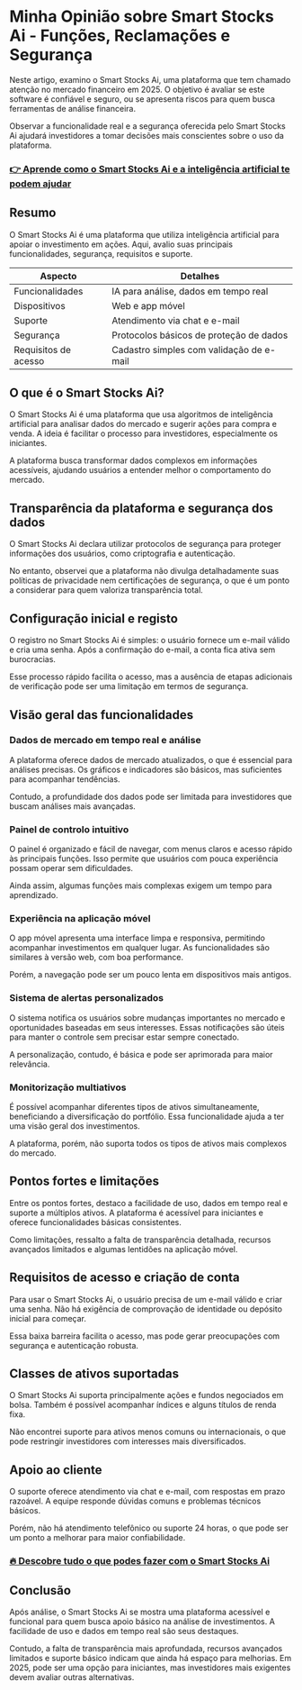 # Minha Opinião sobre Smart Stocks Ai  - Funções, Reclamações e Segurança
   
Neste artigo, examino o Smart Stocks Ai, uma plataforma que tem chamado atenção no mercado financeiro em 2025. O objetivo é avaliar se este software é confiável e seguro, ou se apresenta riscos para quem busca ferramentas de análise financeira.

Observar a funcionalidade real e a segurança oferecida pelo Smart Stocks Ai ajudará investidores a tomar decisões mais conscientes sobre o uso da plataforma.

### [👉 Aprende como o Smart Stocks Ai e a inteligência artificial te podem ajudar](https://tinyurl.com/2xomldvx)
## Resumo  
O Smart Stocks Ai é uma plataforma que utiliza inteligência artificial para apoiar o investimento em ações. Aqui, avalio suas principais funcionalidades, segurança, requisitos e suporte.

| Aspecto                | Detalhes                                  |
|-----------------------|-------------------------------------------|
| Funcionalidades       | IA para análise, dados em tempo real       |
| Dispositivos          | Web e app móvel                            |
| Suporte               | Atendimento via chat e e-mail              |
| Segurança             | Protocolos básicos de proteção de dados    |
| Requisitos de acesso  | Cadastro simples com validação de e-mail   |

## O que é o Smart Stocks Ai?  
O Smart Stocks Ai é uma plataforma que usa algoritmos de inteligência artificial para analisar dados do mercado e sugerir ações para compra e venda. A ideia é facilitar o processo para investidores, especialmente os iniciantes.

A plataforma busca transformar dados complexos em informações acessíveis, ajudando usuários a entender melhor o comportamento do mercado.

## Transparência da plataforma e segurança dos dados  
O Smart Stocks Ai declara utilizar protocolos de segurança para proteger informações dos usuários, como criptografia e autenticação.

No entanto, observei que a plataforma não divulga detalhadamente suas políticas de privacidade nem certificações de segurança, o que é um ponto a considerar para quem valoriza transparência total.

## Configuração inicial e registo  
O registro no Smart Stocks Ai é simples: o usuário fornece um e-mail válido e cria uma senha. Após a confirmação do e-mail, a conta fica ativa sem burocracias.

Esse processo rápido facilita o acesso, mas a ausência de etapas adicionais de verificação pode ser uma limitação em termos de segurança.

## Visão geral das funcionalidades  

### Dados de mercado em tempo real e análise  
A plataforma oferece dados de mercado atualizados, o que é essencial para análises precisas. Os gráficos e indicadores são básicos, mas suficientes para acompanhar tendências.

Contudo, a profundidade dos dados pode ser limitada para investidores que buscam análises mais avançadas.

### Painel de controlo intuitivo  
O painel é organizado e fácil de navegar, com menus claros e acesso rápido às principais funções. Isso permite que usuários com pouca experiência possam operar sem dificuldades.

Ainda assim, algumas funções mais complexas exigem um tempo para aprendizado.

### Experiência na aplicação móvel  
O app móvel apresenta uma interface limpa e responsiva, permitindo acompanhar investimentos em qualquer lugar. As funcionalidades são similares à versão web, com boa performance.

Porém, a navegação pode ser um pouco lenta em dispositivos mais antigos.

### Sistema de alertas personalizados  
O sistema notifica os usuários sobre mudanças importantes no mercado e oportunidades baseadas em seus interesses. Essas notificações são úteis para manter o controle sem precisar estar sempre conectado.

A personalização, contudo, é básica e pode ser aprimorada para maior relevância.

### Monitorização multiativos  
É possível acompanhar diferentes tipos de ativos simultaneamente, beneficiando a diversificação do portfólio. Essa funcionalidade ajuda a ter uma visão geral dos investimentos.

A plataforma, porém, não suporta todos os tipos de ativos mais complexos do mercado.

## Pontos fortes e limitações  
Entre os pontos fortes, destaco a facilidade de uso, dados em tempo real e suporte a múltiplos ativos. A plataforma é acessível para iniciantes e oferece funcionalidades básicas consistentes.

Como limitações, ressalto a falta de transparência detalhada, recursos avançados limitados e algumas lentidões na aplicação móvel.

## Requisitos de acesso e criação de conta  
Para usar o Smart Stocks Ai, o usuário precisa de um e-mail válido e criar uma senha. Não há exigência de comprovação de identidade ou depósito inicial para começar.

Essa baixa barreira facilita o acesso, mas pode gerar preocupações com segurança e autenticação robusta.

## Classes de ativos suportadas  
O Smart Stocks Ai suporta principalmente ações e fundos negociados em bolsa. Também é possível acompanhar índices e alguns títulos de renda fixa.

Não encontrei suporte para ativos menos comuns ou internacionais, o que pode restringir investidores com interesses mais diversificados.

## Apoio ao cliente  
O suporte oferece atendimento via chat e e-mail, com respostas em prazo razoável. A equipe responde dúvidas comuns e problemas técnicos básicos.

Porém, não há atendimento telefônico ou suporte 24 horas, o que pode ser um ponto a melhorar para maior confiabilidade.

### [🔥 Descobre tudo o que podes fazer com o Smart Stocks Ai](https://tinyurl.com/2xomldvx)
## Conclusão  
Após análise, o Smart Stocks Ai se mostra uma plataforma acessível e funcional para quem busca apoio básico na análise de investimentos. A facilidade de uso e dados em tempo real são seus destaques.

Contudo, a falta de transparência mais aprofundada, recursos avançados limitados e suporte básico indicam que ainda há espaço para melhorias. Em 2025, pode ser uma opção para iniciantes, mas investidores mais exigentes devem avaliar outras alternativas.